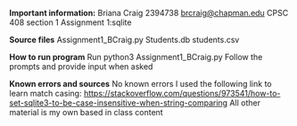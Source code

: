 **Important information:**
Briana Craig
2394738
brcraig@chapman.edu
CPSC 408 section 1
Assignment 1:sqlite

**Source files**
Assignment1_BCraig.py
Students.db
students.csv

**How to run program**
Run python3 Assignment1_BCraig.py
Follow the prompts and provide input when asked

**Known errors and sources**
No known errors
I used the following link to learn match casing:
https://stackoverflow.com/questions/973541/how-to-set-sqlite3-to-be-case-insensitive-when-string-comparing
All other material is my own based in class content

